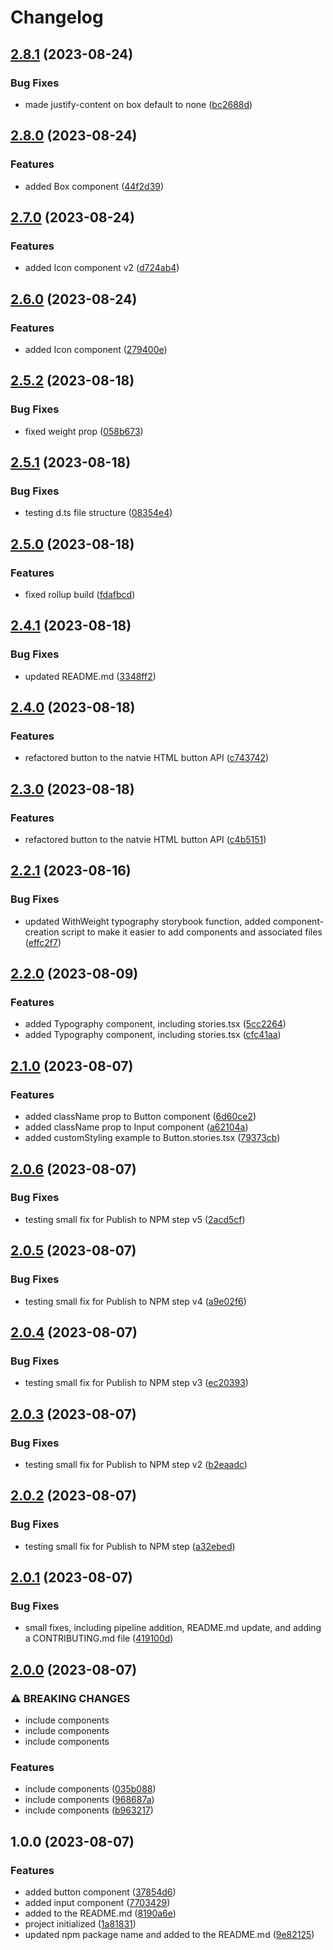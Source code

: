 # Changelog

## [2.8.1](https://github.com/RichEwin/layla-ui/compare/v2.8.0...v2.8.1) (2023-08-24)


### Bug Fixes

* made justify-content on box default to none ([bc2688d](https://github.com/RichEwin/layla-ui/commit/bc2688d626d90d4678143f88acc9090f7b0991d5))

## [2.8.0](https://github.com/RichEwin/layla-ui/compare/v2.7.0...v2.8.0) (2023-08-24)


### Features

* added Box component ([44f2d39](https://github.com/RichEwin/layla-ui/commit/44f2d3949af2b7d4dd538b7b77c24af1c8863c31))

## [2.7.0](https://github.com/RichEwin/layla-ui/compare/v2.6.0...v2.7.0) (2023-08-24)


### Features

* added Icon component v2 ([d724ab4](https://github.com/RichEwin/layla-ui/commit/d724ab40fad970e1808d6903e2847231094f73ce))

## [2.6.0](https://github.com/RichEwin/layla-ui/compare/v2.5.2...v2.6.0) (2023-08-24)


### Features

* added Icon component ([279400e](https://github.com/RichEwin/layla-ui/commit/279400e5ecebb3282ee02cf56b3b7005b91e1a2e))

## [2.5.2](https://github.com/RichEwin/layla-ui/compare/v2.5.1...v2.5.2) (2023-08-18)


### Bug Fixes

* fixed weight prop ([058b673](https://github.com/RichEwin/layla-ui/commit/058b673509d48f399a98028a051965dd8f888ba0))

## [2.5.1](https://github.com/RichEwin/layla-ui/compare/v2.5.0...v2.5.1) (2023-08-18)


### Bug Fixes

* testing d.ts file structure ([08354e4](https://github.com/RichEwin/layla-ui/commit/08354e41e8683dc8c20cfa351d04537c58f96426))

## [2.5.0](https://github.com/RichEwin/layla-ui/compare/v2.4.1...v2.5.0) (2023-08-18)


### Features

* fixed rollup build ([fdafbcd](https://github.com/RichEwin/layla-ui/commit/fdafbcdf672baf738bc78da80d10dba7b43592eb))

## [2.4.1](https://github.com/RichEwin/layla-ui/compare/v2.4.0...v2.4.1) (2023-08-18)


### Bug Fixes

* updated README.md ([3348ff2](https://github.com/RichEwin/layla-ui/commit/3348ff25f77d6b48d85a8743d6cd8913deaa735b))

## [2.4.0](https://github.com/RichEwin/layla-ui/compare/v2.3.0...v2.4.0) (2023-08-18)


### Features

* refactored button to the natvie HTML button API ([c743742](https://github.com/RichEwin/layla-ui/commit/c743742bbc0e553c0d6fb1afcfe110a502f05f0f))

## [2.3.0](https://github.com/RichEwin/layla-ui/compare/v2.2.1...v2.3.0) (2023-08-18)


### Features

* refactored button to the natvie HTML button API ([c4b5151](https://github.com/RichEwin/layla-ui/commit/c4b515178d25277b9a8070c555d0bb91c0885bfc))

## [2.2.1](https://github.com/RichEwin/layla-ui/compare/v2.2.0...v2.2.1) (2023-08-16)


### Bug Fixes

* updated WithWeight typography storybook function, added component-creation script to make it easier to add components and associated files ([effc2f7](https://github.com/RichEwin/layla-ui/commit/effc2f74e438a34fc75c6bb6ed41012cd5769fdb))

## [2.2.0](https://github.com/RichEwin/layla-ui/compare/v2.1.0...v2.2.0) (2023-08-09)


### Features

* added Typography component, including stories.tsx ([5cc2264](https://github.com/RichEwin/layla-ui/commit/5cc226421dac416b993f8972bda00bad1d1871a6))
* added Typography component, including stories.tsx ([cfc41aa](https://github.com/RichEwin/layla-ui/commit/cfc41aae966cbbd39b4f2258112f7c68c33fd1a2))

## [2.1.0](https://github.com/RichEwin/layla-ui/compare/v2.0.6...v2.1.0) (2023-08-07)


### Features

* added className prop to Button component ([6d60ce2](https://github.com/RichEwin/layla-ui/commit/6d60ce2f4fa8eb9e3e32d4e42806a3f8fd10b040))
* added className prop to Input component ([a62104a](https://github.com/RichEwin/layla-ui/commit/a62104ac2be1e28ea2f7a52786e586d288ad4953))
* added customStyling example to Button.stories.tsx ([79373cb](https://github.com/RichEwin/layla-ui/commit/79373cb78374069285e504c72dd907e63689eafa))

## [2.0.6](https://github.com/RichEwin/layla-ui/compare/v2.0.5...v2.0.6) (2023-08-07)


### Bug Fixes

* testing small fix for Publish to NPM step v5 ([2acd5cf](https://github.com/RichEwin/layla-ui/commit/2acd5cfbfb1c3d6f8534acdd617a62e3606e20e1))

## [2.0.5](https://github.com/RichEwin/layla-ui/compare/v2.0.4...v2.0.5) (2023-08-07)


### Bug Fixes

* testing small fix for Publish to NPM step v4 ([a9e02f6](https://github.com/RichEwin/layla-ui/commit/a9e02f6c057ed87593604cdab5a341ea965143e0))

## [2.0.4](https://github.com/RichEwin/layla-ui/compare/v2.0.3...v2.0.4) (2023-08-07)


### Bug Fixes

* testing small fix for Publish to NPM step v3 ([ec20393](https://github.com/RichEwin/layla-ui/commit/ec2039336d022f5f48c0d2744d438bc744335176))

## [2.0.3](https://github.com/RichEwin/layla-ui/compare/v2.0.2...v2.0.3) (2023-08-07)


### Bug Fixes

* testing small fix for Publish to NPM step v2 ([b2eaadc](https://github.com/RichEwin/layla-ui/commit/b2eaadc876a45baef827a330fbb74ea3a39f7d94))

## [2.0.2](https://github.com/RichEwin/layla-ui/compare/v2.0.1...v2.0.2) (2023-08-07)


### Bug Fixes

* testing small fix for Publish to NPM step ([a32ebed](https://github.com/RichEwin/layla-ui/commit/a32ebed1098236ec25201646886f015cb8121b94))

## [2.0.1](https://github.com/RichEwin/layla-ui/compare/v2.0.0...v2.0.1) (2023-08-07)


### Bug Fixes

* small fixes, including pipeline addition, README.md update, and adding a CONTRIBUTING.md file ([419100d](https://github.com/RichEwin/layla-ui/commit/419100d0d86cc7dc3150594098ea09a0e6bba223))

## [2.0.0](https://github.com/RichEwin/layla-ui/compare/v1.0.0...v2.0.0) (2023-08-07)


### ⚠ BREAKING CHANGES

* include components
* include components
* include components

### Features

* include components ([035b088](https://github.com/RichEwin/layla-ui/commit/035b088964e8aabfa3b74b58cea5ba3ac4b2d5aa))
* include components ([968687a](https://github.com/RichEwin/layla-ui/commit/968687a8e39a12a4de5ab787c02881f4c03ec49a))
* include components ([b963217](https://github.com/RichEwin/layla-ui/commit/b963217cac133e4761c3de8cbee99c4bb7f4a864))

## 1.0.0 (2023-08-07)


### Features

* added button component ([37854d6](https://github.com/RichEwin/layla-ui/commit/37854d6bfd6fda5d360725aa212d0dd1ad68d01b))
* added input component ([7703429](https://github.com/RichEwin/layla-ui/commit/7703429ea0bbd328ca96e55d470a0582f44c49e6))
* added to the README.md ([8190a6e](https://github.com/RichEwin/layla-ui/commit/8190a6ea31147dce97078a54709ea3279a58ec21))
* project initialized ([1a81831](https://github.com/RichEwin/layla-ui/commit/1a818316735058515b52fda9cf8d2af8ea6c7d0c))
* updated npm package name and added to the README.md ([9e82125](https://github.com/RichEwin/layla-ui/commit/9e82125f1738bb30dfcb5669648f22e2bd3ac675))
